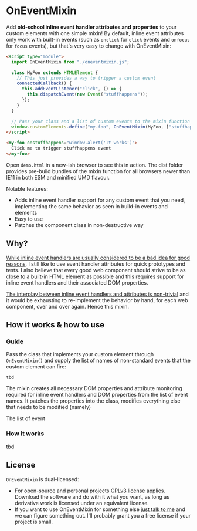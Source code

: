 # OnEventMixin

Add **old-school inline event handler attributes and properties** to your custom
elements with one simple mixin! By default, inline event attributes only work
with built-in events (such as `onclick` for `click` events and `onfocus` for
`focus` events), but that's very easy to change with OnEventMixin:

```html
<script type="module">
  import OnEventMixin from "./oneventmixin.js";

  class MyFoo extends HTMLElement {
    // This just provides a way to trigger a custom event
    connectedCallback() {
      this.addEventListener("click", () => {
        this.dispatchEvent(new Event("stuffhappens"));
      });
    }
  }

  // Pass your class and a list of custom events to the mixin function
  window.customElements.define("my-foo", OnEventMixin(MyFoo, ["stuffhappens"]));
</script>

<my-foo onstuffhappens="window.alert('It works')">
  Click me to trigger stuffhappens event
</my-foo>
```

Open `demo.html` in a new-ish browser to see this in action. The dist folder
provides pre-build bundles of the mixin function for all browsers newer than
IE11 in both ESM and minified UMD flavour.

Notable features:

* Adds inline event handler support for any custom event that you need,
  implementing the same behavior as seen in build-in events and elements
* Easy to use
* Patches the component class in non-destructive way

## Why?

[While inline event handlers are usually considered to be a bad idea for good reasons](https://developer.mozilla.org/en-US/docs/Learn/JavaScript/Building_blocks/Events#inline_event_handlers_%E2%80%94_dont_use_these),
I still like to use event handler attributes for quick prototypes and tests. I
also believe that every good web component should strive to be as close to a
built-in HTML element as possible and this requires support for inline event
handlers and their associated DOM properties.

[The interplay between inline event handlers and attributes is non-trivial](https://html.spec.whatwg.org/#events) and it
would be exhausting to re-implement the behavior by hand, for each web
component, over and over again. Hence this mixin.

## How it works & how to use

### Guide

Pass the class that implements your custom element through `OnEventMixin()` and
supply the list of names of non-standard events that the custom element can
fire:

```
tbd
```

The mixin creates all necessary DOM properties and attribute monitoring required
for inline event handlers and DOM properties from the list of event names. It
patches the properties into the class, modifies everything else that needs to be
modified (namely)

The list of event

### How it works

tbd

## License

`OnEventMixin` is dual-licensed:

* For open-source and personal projects [GPLv3 license](https://opensource.org/licenses/gpl-3.0.html) applies. Download the software and do with it what you want, as long as derivative work is licensed under an equivalent license.
* If you want to use OnEventMixin for something else [just talk to me](https://www.peterkroener.de/kontakt/) and we can figure something out. I'll probably grant you a free license if your project is small.
